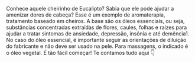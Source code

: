 Conhece aquele cheirinho de Eucalipto? Sabia que ele pode ajudar a amenizar dores de cabeça?
Esse é um exemplo de aromaterapia, tratamento baseado em cheiros. A base são os óleos essenciais, ou seja, substâncias concentradas extraídas de flores, caules, folhas e raízes para ajudar a tratar sintomas de ansiedade, depressão, insônia e até demência1. No caso do óleo essencial, é importante seguir as orientações de diluição do fabricante e não deve ser usado na pele. Para massagens, o indicado é o óleo vegetal.
É tão fácil começar! Te contamos tudo aqui 👇
